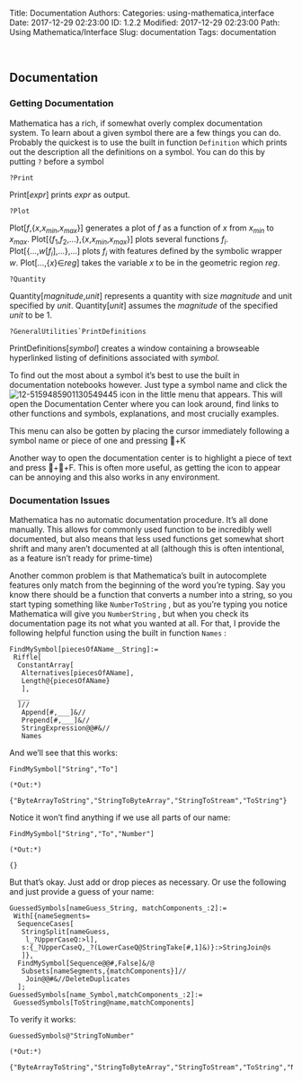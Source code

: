 Title: Documentation
Authors: 
Categories: using-mathematica,interface
Date: 2017-12-29 02:23:00
ID: 1.2.2
Modified: 2017-12-29 02:23:00
Path: Using Mathematica/Interface
Slug: documentation
Tags: documentation

<a id="documentation" style="width:0;height:0;margin:0;padding:0;">&zwnj;</a>

## Documentation

### Getting Documentation

Mathematica has a rich, if somewhat overly complex documentation system. To learn about a given symbol there are a few things you can do. Probably the quickest is to use the built in function  ```Definition```  which prints out the description all the definitions on a symbol. You can do this by putting  ```?```  before a symbol

	?Print

<div class='mma-print-usage'>
	Print[<em>expr</em>] prints <em>expr</em> as output. 
</div>

	?Plot

<div class='mma-print-usage'>
	Plot[<em>f</em>,{<em>x</em>,<em>x</em><sub><em>min</em></sub>,<em>x</em><sub><em>max</em></sub>}] generates a plot of <em>f</em> as a function of <em>x</em> from <em>x</em><sub><em>min</em></sub> to <em>x</em><sub><em>max</em></sub>. 
Plot[{<em>f</em><sub>1</sub>,<em>f</em><sub>2</sub>,&hellip;},{<em>x</em>,<em>x</em><sub><em>min</em></sub>,<em>x</em><sub><em>max</em></sub>}] plots several functions <em>f</em><sub><em>i</em></sub>. 
Plot[{&hellip;,<em>w</em>[<em>f</em><sub><em>i</em></sub>],&hellip;},&hellip;] plots <em>f</em><sub><em>i</em></sub> with features defined by the symbolic wrapper <em>w</em>.
Plot[&hellip;,{<em>x</em>}&Element;<em>reg</em>] takes the variable <em>x</em> to be in the geometric region <em>reg</em>.
</div>

	?Quantity

<div class='mma-print-usage'>
	Quantity[<em>magnitude</em>,<em>unit</em>] represents a quantity with size <em>magnitude</em> and unit specified by <em>unit</em>.
Quantity[<em>unit</em>] assumes the <em>magnitude</em> of the specified <em>unit</em> to be 1.
</div>

	?GeneralUtilities`PrintDefinitions

<div class='mma-print-usage'>
	PrintDefinitions[<em>symbol</em>] creates a window containing a browseable hyperlinked listing of definitions associated with <em>symbol</em>.
</div>

To find out the most about a symbol it’s best to use the built in documentation notebooks however. Just type a symbol name and click the  ![12-5159485901130549445]({filename}/img/12-5159485901130549445.png)  icon in the little menu that appears. This will open the Documentation Center where you can look around, find links to other functions and symbols, explanations, and most crucially examples.

This menu can also be gotten by placing the cursor immediately following a symbol name or piece of one and pressing +K

Another way to open the documentation center is to highlight a piece of text and press ++F. This is often more useful, as getting the icon to appear can be annoying and this also works in any environment.

### Documentation Issues

Mathematica has no automatic documentation procedure. It’s all done manually. This allows for commonly used function to be incredibly well documented, but also means that less used functions get somewhat short shrift and many aren’t documented at all (although this is often intentional, as a feature isn’t ready for prime-time)

Another common problem is that Mathematica’s built in autocomplete features only match from the beginning of the word you’re typing. Say you know there should be a function that converts a number into a string, so you start typing something like  ```NumberToString``` , but as you’re typing you notice Mathematica will give you  ```NumberString``` , but when you check its documentation page its not what you wanted at all. For that, I provide the following helpful function using the built in function  ```Names``` :

	FindMySymbol[piecesOfAName__String]:=
	 Riffle[
	  ConstantArray[
	   Alternatives[piecesOfAName],
	   Length@{piecesOfAName}
	   ],
	  ___
	  ]//
	   Append[#,___]&//
	   Prepend[#,___]&//
	   StringExpression@@#&//
	   Names

And we’ll see that this works:

	FindMySymbol["String","To"]

	(*Out:*)
	
	{"ByteArrayToString","StringToByteArray","StringToStream","ToString"}

Notice it won’t find anything if we use all parts of our name:

	FindMySymbol["String","To","Number"]

	(*Out:*)
	
	{}

But that’s okay. Just add or drop pieces as necessary. Or use the following and just provide a guess of your name:

	GuessedSymbols[nameGuess_String, matchComponents_:2]:=
	 With[{nameSegments=
	  SequenceCases[
	   StringSplit[nameGuess,
	    l_?UpperCaseQ:>l],
	   s:{_?UpperCaseQ,_?(LowerCaseQ@StringTake[#,1]&)}:>StringJoin@s
	   ]},
	  FindMySymbol[Sequence@@#,False]&/@
	   Subsets[nameSegments,{matchComponents}]//
	    Join@@#&//DeleteDuplicates
	  ];
	GuessedSymbols[name_Symbol,matchComponents_:2]:=
	 GuessedSymbols[ToString@name,matchComponents]

To verify it works:

	GuessedSymbols@"StringToNumber"

	(*Out:*)
	
	{"ByteArrayToString","StringToByteArray","StringToStream","ToString","NumberFieldClassNumber","NumberString","ToNumberField"}